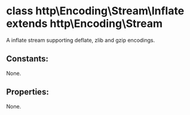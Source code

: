 # class http\Encoding\Stream\Inflate extends http\Encoding\Stream

A inflate stream supporting deflate, zlib and gzip encodings.

## Constants:

None.

## Properties:

None.
